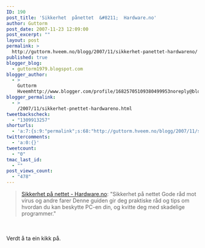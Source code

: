 ```yaml
---
ID: 190
post_title: 'Sikkerhet  pånettet  &#8211;  Hardware.no'
author: Guttorm
post_date: 2007-11-23 12:09:00
post_excerpt: ""
layout: post
permalink: >
  http://guttorm.hveem.no/blogg/2007/11/sikkerhet-panettet-hardwareno/
published: true
blogger_blog:
  - guttorm1979.blogspot.com
blogger_author:
  - >
    Guttorm
    Hveemhttp://www.blogger.com/profile/16825705109380499953noreply@blogger.com
blogger_permalink:
  - >
    /2007/11/sikkerhet-pnettet-hardwareno.html
tweetbackscheck:
  - "1309913257"
shorturls:
  - 'a:7:{s:9:"permalink";s:68:"http://guttorm.hveem.no/blogg/2007/11/sikkerhet-panettet-hardwareno/";s:7:"tinyurl";s:25:"http://tinyurl.com/dah268";s:4:"isgd";s:17:"http://is.gd/hlHk";s:5:"bitly";s:20:"http://bit.ly/4qRmcg";s:5:"snipr";s:22:"http://snipr.com/asjcy";s:5:"snurl";s:22:"http://snurl.com/asjcy";s:7:"snipurl";s:24:"http://snipurl.com/asjcy";}'
twittercomments:
  - 'a:0:{}'
tweetcount:
  - "0"
tmac_last_id:
  - ""
post_views_count:
  - "478"
---
```

<a href="http://www.hardware.no/guider/nettverk_og_internett/sikkerhet_paa_nettet/26849"></a><blockquote><a href="http://www.hardware.no/guider/nettverk_og_internett/sikkerhet_paa_nettet/26849">Sikkerhet på nettet - Hardware.no</a>: "Sikkerhet på nettet Gode råd mot virus og andre farer  Denne guiden gir deg praktiske råd og tips om hvordan du kan beskytte PC-en din, og kvitte deg med skadelige programmer."</blockquote><br /><br />Verdt å ta ein kikk på.